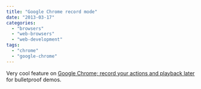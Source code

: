 ```yaml
---
title: "Google Chrome record mode"
date: "2013-03-17"
categories: 
  - "browsers"
  - "web-browsers"
  - "web-development"
tags: 
  - "chrome"
  - "google-chrome"
---
```


Very cool feature on [Google Chrome; record your actions and playback later](http://dev.hubspot.com/blog/bulletproof-demos) for bulletproof demos.
